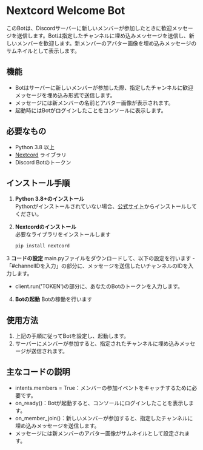 # Nextcord Welcome Bot
このBotは、Discordサーバーに新しいメンバーが参加したときに歓迎メッセージを送信します。Botは指定したチャンネルに埋め込みメッセージを送信し、新しいメンバーを歓迎します。新メンバーのアバター画像を埋め込みメッセージのサムネイルとして表示します。

## 機能
- Botはサーバーに新しいメンバーが参加した際、指定したチャンネルに歓迎メッセージを埋め込み形式で送信します。
- メッセージには新メンバーの名前とアバター画像が表示されます。
- 起動時にはBotがログインしたことをコンソールに表示します。

## 必要なもの
- Python 3.8 以上
- [Nextcord](https://nextcord.readthedocs.io/) ライブラリ
- Discord Botのトークン

## インストール手順
1. **Python 3.8+のインストール**  
   Pythonがインストールされていない場合、[公式サイト](https://www.python.org/)からインストールしてください。

2. **Nextcordのインストール**  
   必要なライブラリをインストールします

   ```bash
   pip install nextcord

3  **コードの設定** 
   main.pyファイルをダウンロードして、以下の設定を行います
-「#channelIDを入力」の部分に、メッセージを送信したいチャンネルのIDを入力します。
- client.run('TOKEN')の部分に、あなたのBotのトークンを入力します。
   
4. **Botの起動**
   Botの稼働を行います


## 使用方法
1. 上記の手順に従ってBotを設定し、起動します。
2. サーバーにメンバーが参加すると、指定されたチャンネルに埋め込みメッセージが送信されます。


## 主なコードの説明
- intents.members = True：メンバーの参加イベントをキャッチするために必要です。
- on_ready()：Botが起動すると、コンソールにログインしたことを表示します。
- on_member_join()：新しいメンバーが参加すると、指定したチャンネルに埋め込みメッセージを送信します。
- メッセージには新メンバーのアバター画像がサムネイルとして設定されます。
